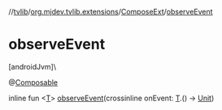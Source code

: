 //[tvlib](../../../index.md)/[org.mjdev.tvlib.extensions](../index.md)/[ComposeExt](index.md)/[observeEvent](observe-event.md)

# observeEvent

[androidJvm]\

@[Composable](https://developer.android.com/reference/kotlin/androidx/compose/runtime/Composable.html)

inline fun &lt;[T](observe-event.md)&gt; [observeEvent](observe-event.md)(crossinline onEvent: [T](observe-event.md).() -&gt; [Unit](https://kotlinlang.org/api/latest/jvm/stdlib/kotlin/-unit/index.html))

